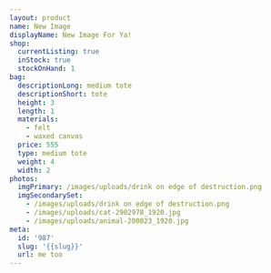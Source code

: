 ```yaml
---
layout: product
name: New Image
displayName: New Image For Ya!
shop:
  currentListing: true
  inStock: true
  stockOnHand: 1
bag:
  descriptionLong: medium tote
  descriptionShort: tote
  height: 3
  length: 1
  materials:
    - felt
    - waxed canvas
  price: 555
  type: medium tote
  weight: 4
  width: 2
photos:
  imgPrimary: /images/uploads/drink on edge of destruction.png
  imgSecondarySet:
    - /images/uploads/drink on edge of destruction.png
    - /images/uploads/cat-2902978_1920.jpg
    - /images/uploads/animal-200823_1920.jpg
meta:
  id: '987'
  slug: '{{slug}}'
  url: me too
---
```


